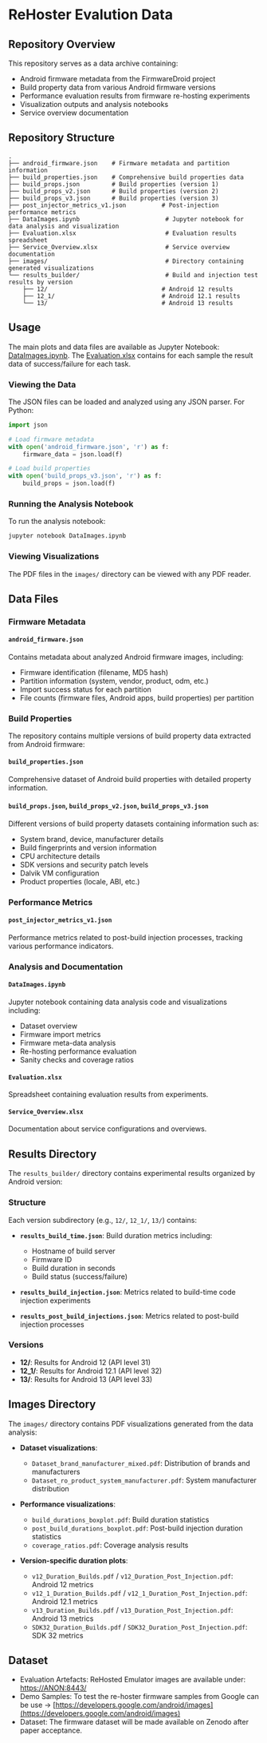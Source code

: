 # ReHoster Evalution Data

## Repository Overview

This repository serves as a data archive containing:
- Android firmware metadata from the FirmwareDroid project
- Build property data from various Android firmware versions
- Performance evaluation results from firmware re-hosting experiments
- Visualization outputs and analysis notebooks
- Service overview documentation

## Repository Structure
```
.
├── android_firmware.json    # Firmware metadata and partition information
├── build_properties.json    # Comprehensive build properties data
├── build_props.json         # Build properties (version 1)
├── build_props_v2.json      # Build properties (version 2)
├── build_props_v3.json      # Build properties (version 3)
├── post_injector_metrics_v1.json          # Post-injection performance metrics
├── DataImages.ipynb                        # Jupyter notebook for data analysis and visualization
├── Evaluation.xlsx                         # Evaluation results spreadsheet
├── Service_Overview.xlsx                   # Service overview documentation
├── images/                                 # Directory containing generated visualizations
└── results_builder/                        # Build and injection test results by version
    ├── 12/                                # Android 12 results
    ├── 12_1/                              # Android 12.1 results
    └── 13/                                # Android 13 results
```

## Usage

The main plots and data files are available as Jupyter Notebook: [DataImages.ipynb](DataImages.ipynb). The [Evaluation.xlsx](Evaluation.xlsx) contains for each sample the result data of success/failure for each task.


### Viewing the Data
The JSON files can be loaded and analyzed using any JSON parser. For Python:

```python
import json

# Load firmware metadata
with open('android_firmware.json', 'r') as f:
    firmware_data = json.load(f)

# Load build properties
with open('build_props_v3.json', 'r') as f:
    build_props = json.load(f)
```

### Running the Analysis Notebook
To run the analysis notebook:

```bash
jupyter notebook DataImages.ipynb
```

### Viewing Visualizations
The PDF files in the `images/` directory can be viewed with any PDF reader.

## Data Files

### Firmware Metadata

#### `android_firmware.json`
Contains metadata about analyzed Android firmware images, including:
- Firmware identification (filename, MD5 hash)
- Partition information (system, vendor, product, odm, etc.)
- Import success status for each partition
- File counts (firmware files, Android apps, build properties) per partition

### Build Properties

The repository contains multiple versions of build property data extracted from Android firmware:

#### `build_properties.json`
Comprehensive dataset of Android build properties with detailed property information.

#### `build_props.json`, `build_props_v2.json`, `build_props_v3.json`
Different versions of build property datasets containing information such as:
- System brand, device, manufacturer details
- Build fingerprints and version information
- CPU architecture details
- SDK versions and security patch levels
- Dalvik VM configuration
- Product properties (locale, ABI, etc.)

### Performance Metrics

#### `post_injector_metrics_v1.json`
Performance metrics related to post-build injection processes, tracking various performance indicators.

### Analysis and Documentation

#### `DataImages.ipynb`
Jupyter notebook containing data analysis code and visualizations including:
- Dataset overview
- Firmware import metrics
- Firmware meta-data analysis
- Re-hosting performance evaluation
- Sanity checks and coverage ratios

#### `Evaluation.xlsx`
Spreadsheet containing evaluation results from experiments.

#### `Service_Overview.xlsx`
Documentation about service configurations and overviews.

## Results Directory

The `results_builder/` directory contains experimental results organized by Android version:

### Structure
Each version subdirectory (e.g., `12/`, `12_1/`, `13/`) contains:

- **`results_build_time.json`**: Build duration metrics including:
  - Hostname of build server
  - Firmware ID
  - Build duration in seconds
  - Build status (success/failure)

- **`results_build_injection.json`**: Metrics related to build-time code injection experiments

- **`results_post_build_injections.json`**: Metrics related to post-build injection processes

### Versions
- **12/**: Results for Android 12 (API level 31)
- **12_1/**: Results for Android 12.1 (API level 32)
- **13/**: Results for Android 13 (API level 33)

## Images Directory

The `images/` directory contains PDF visualizations generated from the data analysis:

- **Dataset visualizations**:
  - `Dataset_brand_manufacturer_mixed.pdf`: Distribution of brands and manufacturers
  - `Dataset_ro_product_system_manufacturer.pdf`: System manufacturer distribution

- **Performance visualizations**:
  - `build_durations_boxplot.pdf`: Build duration statistics
  - `post_build_durations_boxplot.pdf`: Post-build injection duration statistics
  - `coverage_ratios.pdf`: Coverage analysis results

- **Version-specific duration plots**:
  - `v12_Duration_Builds.pdf` / `v12_Duration_Post_Injection.pdf`: Android 12 metrics
  - `v12_1_Duration_Builds.pdf` / `v12_1_Duration_Post_Injection.pdf`: Android 12.1 metrics
  - `v13_Duration_Builds.pdf` / `v13_Duration_Post_Injection.pdf`: Android 13 metrics
  - `SDK32_Duration_Builds.pdf` / `SDK32_Duration_Post_Injection.pdf`: SDK 32 metrics

## Dataset

- Evaluation Artefacts: ReHosted Emulator images are available under: [https://ANON:8443/](https://ANON:8443/)
- Demo Samples: To test the re-hoster firmware samples from Google can be use -> [https://developers.google.com/android/images](https://developers.google.com/android/images)
- Dataset: The firmware dataset will be made available on Zenodo after paper acceptance.








